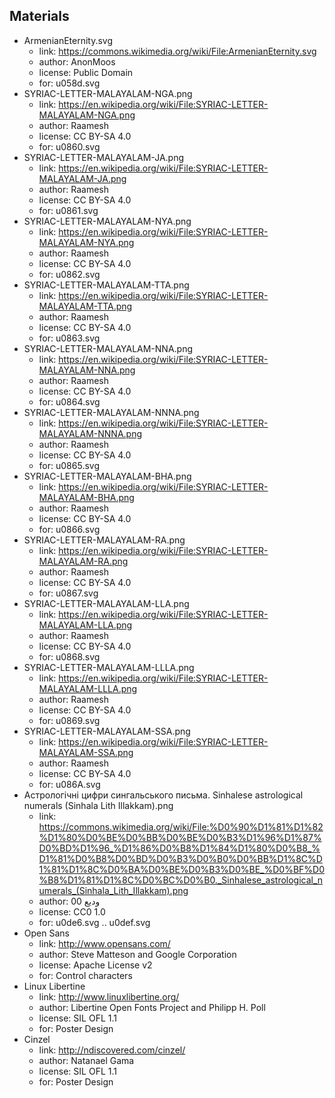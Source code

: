 ## Materials

* ArmenianEternity.svg
	* link: https://commons.wikimedia.org/wiki/File:ArmenianEternity.svg
	* author: AnonMoos
	* license: Public Domain
	* for: u058d.svg
* SYRIAC-LETTER-MALAYALAM-NGA.png
	* link: https://en.wikipedia.org/wiki/File:SYRIAC-LETTER-MALAYALAM-NGA.png
	* author: Raamesh
	* license: CC BY-SA 4.0
	* for: u0860.svg
* SYRIAC-LETTER-MALAYALAM-JA.png
	* link: https://en.wikipedia.org/wiki/File:SYRIAC-LETTER-MALAYALAM-JA.png
	* author: Raamesh
	* license: CC BY-SA 4.0
	* for: u0861.svg
* SYRIAC-LETTER-MALAYALAM-NYA.png
	* link: https://en.wikipedia.org/wiki/File:SYRIAC-LETTER-MALAYALAM-NYA.png
	* author: Raamesh
	* license: CC BY-SA 4.0
	* for: u0862.svg
* SYRIAC-LETTER-MALAYALAM-TTA.png
	* link: https://en.wikipedia.org/wiki/File:SYRIAC-LETTER-MALAYALAM-TTA.png
	* author: Raamesh
	* license: CC BY-SA 4.0
	* for: u0863.svg
* SYRIAC-LETTER-MALAYALAM-NNA.png
	* link: https://en.wikipedia.org/wiki/File:SYRIAC-LETTER-MALAYALAM-NNA.png
	* author: Raamesh
	* license: CC BY-SA 4.0
	* for: u0864.svg
* SYRIAC-LETTER-MALAYALAM-NNNA.png
	* link: https://en.wikipedia.org/wiki/File:SYRIAC-LETTER-MALAYALAM-NNNA.png
	* author: Raamesh
	* license: CC BY-SA 4.0
	* for: u0865.svg
* SYRIAC-LETTER-MALAYALAM-BHA.png
	* link: https://en.wikipedia.org/wiki/File:SYRIAC-LETTER-MALAYALAM-BHA.png
	* author: Raamesh
	* license: CC BY-SA 4.0
	* for: u0866.svg
* SYRIAC-LETTER-MALAYALAM-RA.png
	* link: https://en.wikipedia.org/wiki/File:SYRIAC-LETTER-MALAYALAM-RA.png
	* author: Raamesh
	* license: CC BY-SA 4.0
	* for: u0867.svg
* SYRIAC-LETTER-MALAYALAM-LLA.png
	* link: https://en.wikipedia.org/wiki/File:SYRIAC-LETTER-MALAYALAM-LLA.png
	* author: Raamesh
	* license: CC BY-SA 4.0
	* for: u0868.svg
* SYRIAC-LETTER-MALAYALAM-LLLA.png
	* link: https://en.wikipedia.org/wiki/File:SYRIAC-LETTER-MALAYALAM-LLLA.png
	* author: Raamesh
	* license: CC BY-SA 4.0
	* for: u0869.svg
* SYRIAC-LETTER-MALAYALAM-SSA.png
	* link: https://en.wikipedia.org/wiki/File:SYRIAC-LETTER-MALAYALAM-SSA.png
	* author: Raamesh
	* license: CC BY-SA 4.0
	* for: u086A.svg
* Астрологічні цифри сингальського письма. Sinhalese astrological numerals (Sinhala Lith Illakkam).png
	* link: https://commons.wikimedia.org/wiki/File:%D0%90%D1%81%D1%82%D1%80%D0%BE%D0%BB%D0%BE%D0%B3%D1%96%D1%87%D0%BD%D1%96_%D1%86%D0%B8%D1%84%D1%80%D0%B8_%D1%81%D0%B8%D0%BD%D0%B3%D0%B0%D0%BB%D1%8C%D1%81%D1%8C%D0%BA%D0%BE%D0%B3%D0%BE_%D0%BF%D0%B8%D1%81%D1%8C%D0%BC%D0%B0._Sinhalese_astrological_numerals_(Sinhala_Lith_Illakkam).png
	* author: 00 وديع
	* license: CC0 1.0
	* for: u0de6.svg .. u0def.svg
* Open Sans
	* link: http://www.opensans.com/
	* author: Steve Matteson and Google Corporation
	* license: Apache License v2
	* for: Control characters
* Linux Libertine
	* link: http://www.linuxlibertine.org/
	* author: Libertine Open Fonts Project and Philipp H. Poll
	* license: SIL OFL 1.1
	* for: Poster Design
* Cinzel
	* link: http://ndiscovered.com/cinzel/
	* author: Natanael Gama
	* license: SIL OFL 1.1
	* for: Poster Design

